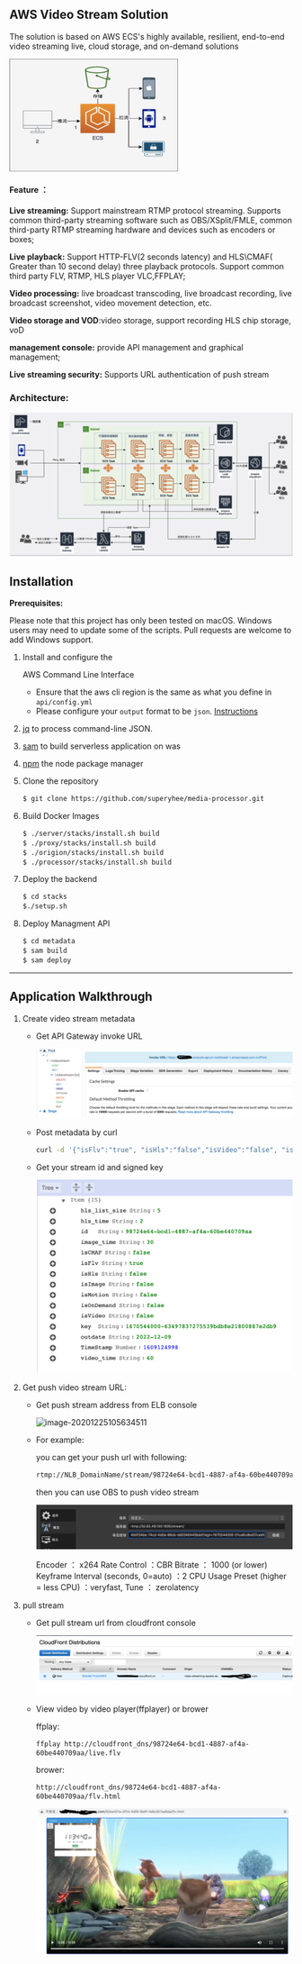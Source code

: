 ## AWS  Video Stream Solution

The solution is based on AWS ECS's highly available, resilient, end-to-end video streaming live, cloud storage, and on-demand solutions

<img src="./images/image-20201225114954302.png" alt="image-20201225114954302" width="300" height="200" />

#### Feature ：

**Live streaming:** Support mainstream RTMP protocol streaming. Supports common third-party streaming software such as OBS/XSplit/FMLE, common third-party RTMP streaming hardware and devices such as encoders or boxes;

**Live playback:** Support HTTP-FLV(2 seconds latency) and HLS\CMAF( Greater than 10 second delay) three playback protocols. Support common third party FLV, RTMP, HLS player VLC,FFPLAY;

**Video processing:** live broadcast transcoding, live broadcast recording, live broadcast screenshot, video movement detection, etc.

**Video storage and VOD**:video storage, support recording HLS chip storage, voD

**management console:** provide API management and graphical management;

**Live streaming security:** Supports URL authentication of push stream

### Architecture:

![image-20201225101811743](images/image-20201225101811743.png)



## Installation

**Prerequisites:**

Please note that this project has only been tested on macOS. Windows  users may need to update some of the scripts. Pull requests are welcome  to add Windows support.

1. Install and configure the 

   AWS Command Line Interface

   - Ensure that the aws cli region is the same as what you define in `api/config.yml`
   - Please configure your `output` format to be `json`. [Instructions](https://docs.aws.amazon.com/cli/latest/userguide/cli-usage-output.html)

2. [jq](https://stedolan.github.io/jq/) to process command-line JSON.

3. [sam](https://docs.aws.amazon.com/serverless-application-model/latest/developerguide/serverless-sam-cli-install.html) to build serverless application on was

4. [npm](https://www.npmjs.com/get-npm) the node package manager

5. Clone the repository

   ```bash
   $ git clone https://github.com/superyhee/media-processor.git
   ```

6. Build Docker Images

   ```bash
   $ ./server/stacks/install.sh build
   $ ./proxy/stacks/install.sh build
   $ ./origion/stacks/install.sh build
   $ ./processor/stacks/install.sh build
   ```

7. Deploy the backend

   ```bash
   $ cd stacks
   $./setup.sh
   ```

8. Deploy Managment API

   ```bash
   $ cd metadata
   $ sam build
   $ sam deploy
   ```

------



## Application Walkthrough

1. Create video stream metadata

   - Get  API Gateway invoke URL

     ![image-20201225110157183](./images/image-20201225110157183.png)

   - Post metadata by curl

     ```bash
     curl -d '{"isFlv":"true", "isHls":"false","isVideo":"false", "isImage":"false","isMotion":"false", "isOnDemand":"false","isCMAF":"false","video_time":"60","image_time":"30","hls_time":"2","hls_list_size":"5", "outdate":"2022-12-09"}' -H "Content-Type: application/json" -X POST https://xxxxx.execute-api.cn-northwest-1.amazonaws.com.cn/Prod/videostream
     ```

   - Get your stream id and signed key

     <img src="./images/image-20201225111416141.png" alt="image-20201225111416141" style="zoom:50%;" />

   

2. Get push video stream URL:

   - Get push stream address from ELB console

     ![image-20201225105634511](/Users/yanghaws/live-streaming-server/media-processor/images/streaming-lb.png)

   - For example:

     you can get your push url with following:

     ```bash
     rtmp://NLB_DomainName/stream/98724e64-bcd1-4887-af4a-60be440709aa?sign=1670544000-63497837275539bdb8e21800887e2db9
     ```

     then you can use OBS to push video stream

     ![image-20201225114304543](./images/image-20201225114304543.png)

     Encoder ： x264
     Rate Control ：CBR
     Bitrate ： 1000 (or lower)
     Keyframe Interval (seconds, 0=auto) ：2
     CPU Usage Preset (higher = less CPU) ：veryfast, 
     Tune ： zerolatency

3. pull stream

   - Get pull stream url from cloudfront console

     ![image-20201225112730424](./images/image-20201225112730424.png)

   - View video by video player(ffplayer) or brower

     ffplay:

     ```
     ffplay http://cloudfront_dns/98724e64-bcd1-4887-af4a-60be440709aa/live.flv
     ```

     brower:

     ```
     http://cloudfront_dns/98724e64-bcd1-4887-af4a-60be440709aa/flv.html
     ```

     <img src="./images/flv_example.png" alt="image-20201225113539846" style="zoom:50%;" />

